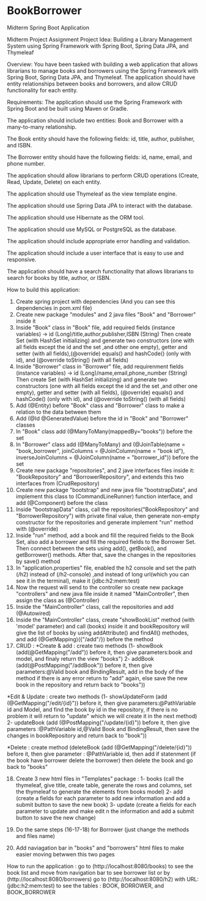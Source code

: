 # BookBorrower
Midterm Spring Boot Application

Midterm Project Assignment
Project Idea:
Building a Library Management System using Spring Framework with Spring Boot, Spring Data JPA, and Thymeleaf

Overview:
You have been tasked with building a web application that allows librarians to manage books and borrowers using the Spring Framework with Spring Boot, Spring Data JPA, and Thymeleaf. The application should have entity relationships between books and borrowers, and allow CRUD functionality for each entity.

Requirements:
The application should use the Spring Framework with Spring Boot and be built using Maven or Gradle. 

The application should include two entities: Book and Borrower with a many-to-many relationship. 

The Book entity should have the following fields: id, title, author, publisher, and ISBN. 

The Borrower entity should have the following fields: id, name, email, and phone number. 

The application should allow librarians to perform CRUD operations (Create, Read, Update, Delete) on each entity. 

The application should use Thymeleaf as the view template engine. 

The application should use Spring Data JPA to interact with the database. 

The application should use Hibernate as the ORM tool. 

The application should use MySQL or PostgreSQL as the database. 

The application should include appropriate error handling and validation. 

The application should include a user interface that is easy to use and responsive. 

The application should have a search functionality that allows librarians to search for books by title, author, or ISBN. 



How to build this application:
1) Create spring project with dependencies (And you can see this dependencies in pom.xml file)
2) Create new package "modules" and 2 java files "Book" and "Borrower" inside it 
3) Inside "Book" class in "Book" file, add required fields (instance variables) -> id (Long)/title,author,publisher,ISBN (String) 
Then create Set<Borrower> (with HashSet initializing) and generate two constructors (one with all fields except the id and the set ,and other one empty), getter and setter (with all fields),(@override) equals() and hashCode() (only with id), and (@override toString() (with all fields)
4) Inside "Borrower" class in "Borrower" file, add requirenment fields (instance variables) -> id (Long)/name,email,phone_number (String)
Then create Set<Book> (with HashSet initializing) and generate two constructors (one with all fields except the id and the set ,and other one empty), getter and setter (with all fields), (@override) equals() and hashCode() (only with id), and (@override toString() (with all fields)
5) Add (@Entity) before "Book" class and "Borrower" class to make a relation to the data between them
6) Add (@Id @GeneratedValue) before the id in "Book" and "Borrower" classes 
7) In "Book" class add (@ManyToMany(mappedBy="books")) before the set
8) In "Borrower" class add (@ManyToMany) and (@JoinTable(name = "book_borrower", joinColumns = @JoinColumn(name = "book id"), inverseJoinColumns = @JoinColumn(name = "borrower_id")) before the set
9) Create new package "repositories", and 2 jave interfaces files inside it: "BookRepository" and "BorrowerRepository", and extends this two interfaces from (CrudRepository)
10) Create new package "bootstrap" and new java file "bootstrapData", and implement this class to (CommandLineRunner) function interface, and add (@Component) before the class
11) Inside "bootstrapData" class, call the repositories("BookRepository" and "BorrowerRepository") with private final value, then generate non-empty constructor for the repositories and generate implement "run" method with (@override) 
12) Inside "run" method, add a book and fill the required fields to the Book Set, also add a borrower and fill the required fields to the Borrower Set. Then connect between the sets using add(), getBook(), and getBorrower() methods. After that, save the changes in the repositories by save() method 
13) In "application.properties" file, enabled the h2 console and set the path (/h2) instead of (/h2-console) ,and instead of long url(which you can see it in the terminal), make it (jdbc:h2:mem:test) 
14) Now the request will send to the controller so create new package "controllers" and new java file inside it named "MainController", then assign the class as (@Controller)
15) Inside the "MainController" class, call the repositories and add (@Autowired) 
16) Inside the "MainController" class, create "showBookList" method (with 'model' parameter) and call (books) inside it and bookRepository will give the list of books by using addAttribute() and findAll() methodes, and add (@GetMapping)({"/add"/}) before the method 
17) CRUD : 
 *Create & add : create two methods (1- showBook (add(@GetMapping("/add")) before it, then give parameters:book and model, and finaly return the view "books")
                                     2- addBook (add(@PostMapping("/addBook")) before it, then give parameters:@Valid book and BindingResult, add in the body of the                                         method if there is any error return to "add" again, else save the new book in the repository and return back to "books"))

 *Edit & Update : create two methods (1- showUpdateForm (add (@GetMapping("/edit/{id}")) before it, then give parameters:@PathVariable id and Model, and find the book                                       by id in the repository, if there is no problem it will return to "update" which we will create it in the next method)
                                     2- updateBook (add (@PostMapping("/update/{id}")) before it, then give parameters :@PathVariable id,@Valid Book and BindingResult,                                      then save the changes in bookRepository and return back to "book"))
                                     
 *Delete : create method (deleteBook (add (@GetMapping("/delete/{id}")) before it, then give parameter : @PathVariable id, then add if statenment (if the book have borrower delete the borrower) then delete the book and go back to "books"
                                     
18) Create 3 new html files in "Templates" package : 1- books (call the thymeleaf, give title, create table, generate the rows and columns, set the thymeleaf to                                                            generate the elements from books model)
                                                     2- add (create a fields for each parameter to add new information and add a submit button to save the new book)
                                                     3- update (create a fields for each parameter to update and make edit n the information and add a submit button to                                                      save the new change)
                                                    
19) Do the same steps (16-17-18) for Borrower (just change the methods and files name)
20) Add naviagation bar in "books" and "borrowers" html files to make easier moving betwwen this two pages







How to run the application :
go to (http://localhost:8080/books) to see the book list and move from navigation bar to see borrower list or by (http://localhost:8080/borrowers)
go to (http://localhost:8080/h2) with URL:(jdbc:h2:mem:test) to see the tables : BOOK, BORROWER, and BOOK_BORROWER
